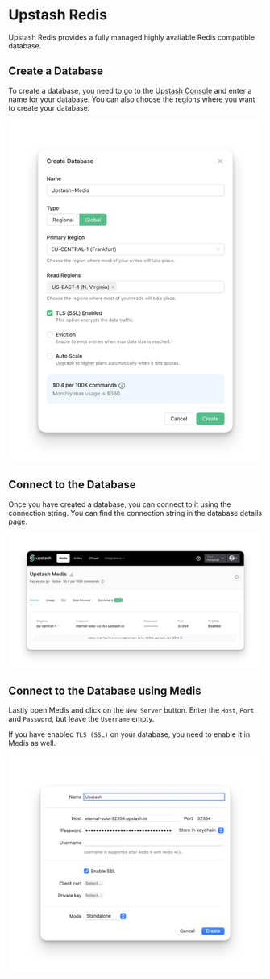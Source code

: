 # Upstash Redis

Upstash Redis provides a fully managed highly available Redis compatible
database.

## Create a Database

To create a database, you need to go to the
[Upstash Console](https://console.upstash.com/redis?new=true&ref=medis) and
enter a name for your database. You can also choose the regions where you want
to create your database.

![Create Database](./create.png)

## Connect to the Database

Once you have created a database, you can connect to it using the connection
string. You can find the connection string in the database details page.

![Database Connection Secrets](./secrets.png)

## Connect to the Database using Medis

Lastly open Medis and click on the `New Server` button. Enter the `Host`, `Port`
and `Password`, but leave the `Username` empty.

If you have enabled `TLS (SSL)` on your database, you need to enable it in Medis
as well.

![Connect Medis](./connect.png)
